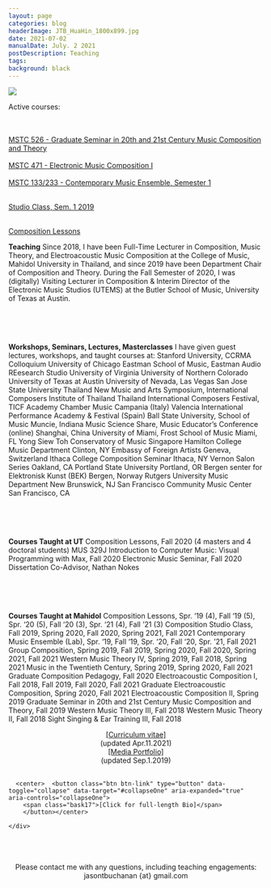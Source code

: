 ```yaml
---
layout: page
categories: blog
headerImage: JTB_HuaHin_1800x899.jpg
date: 2021-07-02
manualDate: July. 2 2021
postDescription: Teaching
tags:
background: black
---
```

<img class="float-sm-left col-sm-5 col-lg-4 p4-0 pb-0" src="{{ site.images }}/jtb-photos/jtb-royaumont-420x600-web.jpg">

Active courses:
<p><br />
<br />
<a href="http://www.jasonthorpebuchanan.com/grad20th.html">MSTC 526 - Graduate Seminar in 20th and 21st Century Music Composition and Theory</a><br />
<br />
<a href="http://www.jasonthorpebuchanan.com/electronic.html">MSTC 471 - Electronic Music Composition I</a><br />
<br />
<a href="http://www.jasonthorpebuchanan.com/contemporary.html">MSTC 133/233 - Contemporary Music Ensemble, Semester 1</a></p>
<br />
<a href="http://www.jasonthorpebuchanan.com/studioclass.html">Studio Class, Sem. 1 2019</a></p>
<br />
<a href="http://www.jasonthorpebuchanan.com/complessons.html">Composition Lessons</a></p>
</body>
</html>


<b>Teaching</b>
Since 2018, I have been Full-Time Lecturer in Composition, Music Theory, and Electroacoustic Music Composition at the College of Music, Mahidol University in Thailand, and since 2019 have been Department Chair of Composition and Theory.
During the Fall Semester of 2020, I was (digitally) Visiting Lecturer in Composition & Interim Director of the Electronic Music Studios (UTEMS) at the Butler School of Music, University of Texas at Austin.

<br><br><br>

<b>Workshops, Seminars, Lectures, Masterclasses</b>
I have given guest lectures, workshops, and taught courses at:
Stanford University, CCRMA Colloquium
University of Chicago
Eastman School of Music, Eastman Audio REesearch Studio
University of Virginia
University of Northern Colorado
University of Texas at Austin
University of Nevada, Las Vegas
San Jose State University
Thailand New Music and Arts Symposium, International Composers Institute of Thailand
Thailand International Composers Festival, TICF Academy
Chamber Music Campania (Italy)
Valencia International Performance Academy & Festival (Spain)
Ball State University, School of Music	         				Muncie, Indiana
Music Science Share, Music Educator’s Conference (online)                      Shanghai, China
University of Miami, Frost School of Music				         Miami, FL
Yong Siew Toh Conservatory of Music		        			         Singapore
Hamilton College Music Department					      Clinton, NY
Embassy of Foreign Artists					      Geneva, Switzerland
Ithaca College Composition Seminar			    		        Ithaca, NY
Vernon Salon Series							     Oakland, CA
Portland State University						    Portland, OR
Bergen senter for Elektronisk Kunst (BEK)				Bergen, Norway
Rutgers University Music Department				      New Brunswick, NJ
San Francisco Community Music Center			         San Francisco, CA

<br><br><br>

<b>Courses Taught at UT</b>
Composition Lessons, Fall 2020 (4 masters and 4 doctoral students)
MUS 329J Introduction to Computer Music: Visual Programming with Max, Fall 2020
Electronic Music Seminar, Fall 2020
Dissertation Co-Advisor, Nathan Nokes

<br><br><br>

<b>Courses Taught at Mahidol</b>
Composition Lessons, Spr. ‘19 (4), Fall ‘19 (5), Spr. ‘20 (5), Fall ‘20 (3), Spr. ‘21 (4), Fall ’21 (3)
Composition Studio Class, Fall 2019, Spring 2020, Fall 2020, Spring 2021, Fall 2021
Contemporary Music Ensemble (Lab), Spr. ‘19, Fall ‘19, Spr. ‘20, Fall ‘20, Spr. ’21, Fall 2021
Group Composition, Spring 2019, Fall 2019, Spring 2020, Fall 2020, Spring 2021, Fall 2021
Western Music Theory IV, Spring 2019, Fall 2018, Spring 2021
Music in the Twentieth Century, Spring 2019, Spring 2020, Fall 2021
Graduate Composition Pedagogy, Fall 2020
Electroacoustic Composition I, Fall 2018, Fall 2019, Fall 2020, Fall 2021
Graduate Electroacoustic Composition, Spring 2020, Fall 2021
Electroacoustic Composition II, Spring 2019
Graduate Seminar in 20th and 21st Century Music Composition and Theory, Fall 2019
Western Music Theory III, Fall 2018
Western Music Theory II, Fall 2018
Sight Singing & Ear Training III, Fall 2018



<!--
<iframe class="embed-responsive-item mb-3" src="https://player.vimeo.com/video/245320082" allowfullscreen width="1300" height="736"></iframe>
<br> -->

<!-- YANKED FROM JTB WEBSITE -->

<center>
<div class="row col-md-12" align="center">
<div class="col-md-6"><span class="bask17"><a href="ThorpeBuchanan_CV_Apr.11.2021_web.pdf" target="blank">[Curriculum vitae]</a></span><br>
<span class="bask12">(updated Apr.11.2021)</span></div>

<div class="col-md-6"><span class="bask17"><a href="ThorpeBuchanan_Portfolio.pdf" target="blank">[Media Portfolio]</a></span><br>
<span class="bask12">(updated Sep.1.2019)</span></div>
</div>
</center>
<br>
<!-- END STUFF TAKEN FROM JTB PAGE -->


<div class="accordion" id="myaccordion">

  <div class="card">
    <div class="card-header" id="headingOne">

      <center>  <button class="btn btn-link" type="button" data-toggle="collapse" data-target="#collapseOne" aria-expanded="true" aria-controls="collapseOne">
        <span class="bask17">[Click for full-length Bio]</span>
        </button></center>

    </div>





  <br>
<!--
<a data-fancybox data-type="iframe" href="http://www.jasonthorpebuchanan.com/video---hunger.html"><img src="http://www.jasonthorpebuchanan.com/images/media/hunger-intro-video.jpg" width="294" height="159"></a>
-->
 <br>
  <br>
  <center><font class="bask14">Please contact me with any questions, including teaching engagements: jasontbuchanan {at} gmail.com</font>

